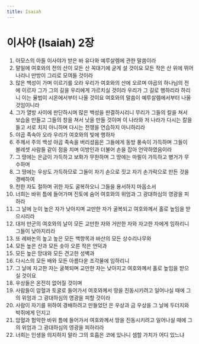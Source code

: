 ```yaml
---
title: Isaiah
---
```


# 이사야 (Isaiah) 2장
1. 아모스의 아들 이사야가 받은 바 유다와 예루살렘에 관한 말씀이라
1. 말일에 여호와의 전의 산이 모든 산 꼭대기에 굳게 설 것이요 모든 작은 산 위에 뛰어나리니 만방이 그리로 모여들 것이라
1. 많은 백성이 가며 이르기를 오라 우리가 여호와의 산에 오르며 야곱의 하나님의 전에 이르자 그가 그의 길을 우리에게 가르치실 것이라 우리가 그 길로 행하리라 하리니 이는 율법이 시온에서부터 나올 것이요 여호와의 말씀이 예루살렘에서부터 나올 것임이니라
1. 그가 열방 사이에 판단하시며 많은 백성을 판결하시리니 무리가 그들의 칼을 쳐서 보습을 만들고 그들의 창을 쳐서 낫을 만들 것이며 이 나라와 저 나라가 다시는 칼을 들고 서로 치지 아니하며 다시는 전쟁을 연습하지 아니하리라
1. 야곱 족속아 오라 우리가 여호와의 빛에 행하자
1. 주께서 주의 백성 야곱 족속을 버리셨음은 그들에게 동방 풍속이 가득하며 그들이 블레셋 사람들 같이 점을 치며 이방인과 더불어 손을 잡아 언약하였음이라
1. 그 땅에는 은금이 가득하고 보화가 무한하며 그 땅에는 마필이 가득하고 병거가 무수하며
1. 그 땅에는 우상도 가득하므로 그들이 자기 손으로 짓고 자기 손가락으로 만든 것을 경배하여
1. 천한 자도 절하며 귀한 자도 굴복하오니 그들을 용서하지 마옵소서
1. 너희는 바위 틈에 들어가며 진토에 숨어 여호와의 위엄과 그 광대하심의 영광을 피하라
1. 그 날에 눈이 높은 자가 낮아지며 교만한 자가 굴복되고 여호와께서 홀로 높임을 받으시리라
1. 대저 만군의 여호와의 날이 모든 교만한 자와 거만한 자와 자고한 자에게 임하리니 그들이 낮아지리라
1. 또 레바논의 높고 높은 모든 백향목과 바산의 모든 상수리나무와
1. 모든 높은 산과 모든 솟아 오른 작은 언덕과
1. 모든 높은 망대와 모든 견고한 성벽과
1. 다시스의 모든 배와 모든 아름다운 조각물에 임하리니
1. 그 날에 자고한 자는 굴복되며 교만한 자는 낮아지고 여호와께서 홀로 높임을 받으실 것이요
1. 우상들은 온전히 없어질 것이며
1. 사람들이 암혈과 토굴로 들어가서 여호와께서 땅을 진동시키려고 일어나실 때에 그의 위엄과 그 광대하심의 영광을 피할 것이라
1. 사람이 자기를 위하여 경배하려고 만들었던 은 우상과 금 우상을 그 날에 두더지와 박쥐에게 던지고
1. 암혈과 험악한 바위 틈에 들어가서 여호와께서 땅을 진동시키려고 일어나실 때에 그의 위엄과 그 광대하심의 영광을 피하리라
1. 너희는 인생을 의지하지 말라 그의 호흡은 코에 있나니 셈할 가치가 어디 있느냐
